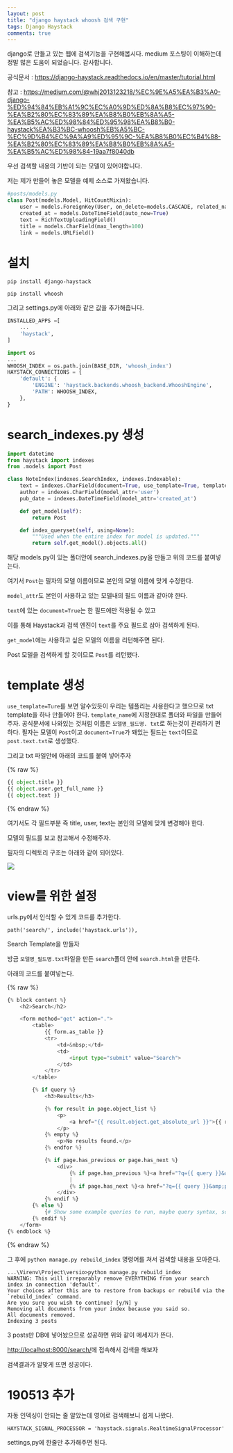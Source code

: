```yaml
---
layout: post
title: "django haystack whoosh 검색 구현"
tags: Django Haystack
comments: true
---
```




django로 만들고 있는 웹에 검색기능을 구현해봅시다.
medium 포스팅이 이해하는데 정말 많은 도움이 되었습니다.
감사합니다.

공식문서 : <https://django-haystack.readthedocs.io/en/master/tutorial.html>

참고 : https://medium.com/@whj2013123218/%EC%9E%A5%EA%B3%A0-django-%ED%94%84%EB%A1%9C%EC%A0%9D%ED%8A%B8%EC%97%90-%EA%B2%80%EC%83%89%EA%B8%B0%EB%8A%A5-%EA%B5%AC%ED%98%84%ED%95%98%EA%B8%B0-haystack%EA%B3%BC-whoosh%EB%A5%BC-%EC%9D%B4%EC%9A%A9%ED%95%9C-%EA%B8%B0%EC%B4%88-%EA%B2%80%EC%83%89%EA%B8%B0%EB%8A%A5-%EA%B5%AC%ED%98%84-19aa7f8040db

우선 검색할 내용의 기반이 되는 모델이 있어야합니다.

저는 제가 만들어 놓은 모델을 예제 소스로 가져왔습니다.

```python
#posts/models.py
class Post(models.Model, HitCountMixin):
    user = models.ForeignKey(User, on_delete=models.CASCADE, related_name="posts")
    created_at = models.DateTimeField(auto_now=True)
    text = RichTextUploadingField()
    title = models.CharField(max_length=100)
    link = models.URLField()
```



# 설치

`pip install django-haystack`

`pip install whoosh`

그리고 settings.py에 아래와 같은 값을 추가해줍니다.

```python
INSTALLED_APPS =[
    ...
    'haystack',
]
```

```python
import os
...
WHOOSH_INDEX = os.path.join(BASE_DIR, 'whoosh_index')
HAYSTACK_CONNECTIONS = {
    'default': {
        'ENGINE': 'haystack.backends.whoosh_backend.WhooshEngine',
        'PATH': WHOOSH_INDEX,
    },
}
```



# search_indexes.py 생성

```python
import datetime
from haystack import indexes
from .models import Post

class NoteIndex(indexes.SearchIndex, indexes.Indexable):
    text = indexes.CharField(document=True, use_template=True, template_name='search/post_text.txt')
    author = indexes.CharField(model_attr='user')
    pub_date = indexes.DateTimeField(model_attr='created_at')

    def get_model(self):
        return Post

    def index_queryset(self, using=None):
        """Used when the entire index for model is updated."""
        return self.get_model().objects.all()
```



해당 models.py이 있는 폴더안에 search_indexes.py을 만들고 위의 코드를 붙여넣는다.

여기서 `Post`는 필자의 모델 이름이므로 본인의 모델 이름에 맞게 수정한다.

`model_attr`도 본인이 사용하고 있는 모델내의 필드 이름과 같아야 한다.



`text`에 있는 `document=True`는 한 필드에만 적용될 수 있고

이를 통해 Haystack과 검색 엔진이 `text`를 주요 필드로 삼아 검색하게 된다.



`get_model`에는 사용하고 싶은 모델의 이름을 리턴해주면 된다.

Post 모델을 검색하게 할 것이므로 `Post`를 리턴했다.



# template 생성

`use_template=Ture`를 보면 알수있듯이 우리는 템플리는 사용한다고 했으므로 txt template을 하나 만들어야 한다. `template_name`에 지정한대로 폴더와 파일을 만들어주자. 공식문서에 나와있는 것처럼 이름은 `모델명_필드명. txt`로 하는것이 관리하기 편하다. 필자는 모델이 `Post`이고 `document=True`가 돼있는 필드는 `text`이므로 `post.text.txt`로 생성했다.

그리고 txt 파일안에 아래의 코드를 붙여 넣어주자

{% raw %}
```python
{{ object.title }}
{{ object.user.get_full_name }}
{{ object.text }}
```
{% endraw %}

여기서도 각 필드부분 즉 title, user, text는 본인의 모델에 맞게 변경해야 한다.

모델의 필드를 보고 참고해서 수정해주자.



필자의 디렉토리 구조는 아래와 같이 되어있다.

<img src="/images/haystack.png">



# view를 위한 설정

urls.py에서 인식할 수 있게 코드를 추가한다.

`path('search/', include('haystack.urls')),`

Search Template을 만들자

방금 `모델명_필드명.txt`파일을 만든 `search`폴더 안에 `search.html`을 만든다.

아래의 코드를 붙여넣는다.

{% raw %}

```python
{% block content %}
    <h2>Search</h2>

    <form method="get" action=".">
        <table>
            {{ form.as_table }}
            <tr>
                <td>&nbsp;</td>
                <td>
                    <input type="submit" value="Search">
                </td>
            </tr>
        </table>

        {% if query %}
            <h3>Results</h3>

            {% for result in page.object_list %}
                <p>
                    <a href="{{ result.object.get_absolute_url }}">{{ result.object.title }}</a>
                </p>
            {% empty %}
                <p>No results found.</p>
            {% endfor %}

            {% if page.has_previous or page.has_next %}
                <div>
                    {% if page.has_previous %}<a href="?q={{ query }}&amp;page={{ page.previous_page_number }}">{% endif %}&laquo; Previous{% if page.has_previous %}</a>{% endif %}
                    |
                    {% if page.has_next %}<a href="?q={{ query }}&amp;page={{ page.next_page_number }}">{% endif %}Next &raquo;{% if page.has_next %}</a>{% endif %}
                </div>
            {% endif %}
        {% else %}
            {# Show some example queries to run, maybe query syntax, something else? #}
        {% endif %}
    </form>
{% endblock %}
```

{% endraw %}

그 후에 `python manage.py rebuild_index` 명령어를 쳐서 검색할 내용을 모아준다.

```
...\Virenv\Project\versio>python manage.py rebuild_index
WARNING: This will irreparably remove EVERYTHING from your search index in connection 'default'.
Your choices after this are to restore from backups or rebuild via the `rebuild_index` command.
Are you sure you wish to continue? [y/N] y
Removing all documents from your index because you said so.
All documents removed.
Indexing 3 posts
```

3 posts만 DB에 넣어놨으므로 성공하면 위와 같이 메세지가 뜬다.

<http://localhost:8000/search/>에 접속해서 검색을 해보자

검색결과가 알맞게 뜨면 성공이다.

# 190513 추가

자동 인덱싱이 안되는 줄 알았는데 영어로 검색해보니 쉽게 나왔다.

`HAYSTACK_SIGNAL_PROCESSOR = 'haystack.signals.RealtimeSignalProcessor'`

settings,py에 한줄만 추가해주면 된다.